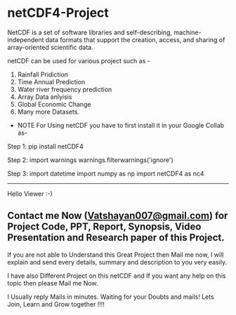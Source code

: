 # netCDF4-Project
NetCDF is a set of software libraries and self-describing, machine-independent data formats that support the creation, access, and sharing of array-oriented scientific data.




netCDF can be used for various project such as -
1. Rainfall Pridiction 
2. Time Annual Prediction
3. Water river frequency prediction
4. Array Data anlyisis 
5. Global Economic Change 
6. Many more Datasets.

* NOTE
For Using netCDF you have to first install it in your Google Collab as-

Step 1:
pip install netCDF4

Step 2: 
import warnings
warnings.filterwarnings('ignore')

Step 3:
import datetime
import numpy as np
import netCDF4 as nc4





_______________________________________________________________________________________________________________________________________________________________________
Hello Viewer :-)

## Contact me Now (Vatshayan007@gmail.com) for Project Code, PPT, Report, Synopsis, Video Presentation and Research paper of this Project.
If you are not able to Understand this Great Project then Mail me now, I will explain and send every details, summary and description to you very easily.

I have also Different Project on this netCDF and If you want any help on this topic then please Mail me Now.

I Usually reply Mails in minutes. Waiting for your Doubts and mails!
Lets Join, Learn and Grow together !!!!
